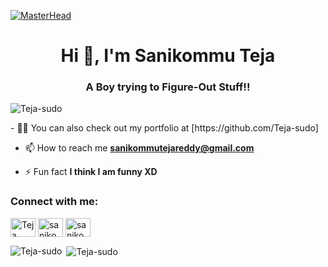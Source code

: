 [![MasterHead](https://media-exp1.licdn.com/dms/image/C4E16AQE6KZ6Ks45OkA/profile-displaybackgroundimage-shrink_350_1400/0/1611339671401?e=1633564800&v=beta&t=5AmzSIz0KZkQyuTXfm3C3IwMCqgvPy9oPxakpMQgWOY)](https://github.com/Teja-sudo)
<h1 align="center">Hi 👋, I'm Sanikommu Teja</h1>
<h3 align="center">A Boy trying to Figure-Out Stuff!!</h3>

<p align="left"> <img src="https://camo.githubusercontent.com/fad467cdc0a07cca1765ae3f2bb1ab39d79802cdfe1d56f647fcf3dfd16c7591/68747470733a2f2f6b6f6d617265762e636f6d2f67687076632f3f757365726e616d653d54656a612d7375646f" alt="Teja-sudo" /> </p>
<!--<img align="right" alt="Coding" width="400" src="https://cdn.dribbble.com/users/2646423/screenshots/5507196/computer.gif">-->
- 👨‍💻 You can also check out my portfolio at [https://github.com/Teja-sudo]

- 📫 How to reach me **sanikommutejareddy@gmail.com**

- ⚡ Fun fact **I think I am funny XD**

<h3 align="left">Connect with me:</h3>
<p align="left">
<a href="https://twitter.com/teja_sanikommu" target="blank"><img align="center" src="https://cdn.jsdelivr.net/npm/simple-icons@3.0.1/icons/twitter.svg" alt="Teja" height="30" width="40" /></a> 
<a href="https://linkedin.com/in/sanikommuteja/" target="blank"><img align="center" src="https://cdn.jsdelivr.net/npm/simple-icons@3.0.1/icons/linkedin.svg" alt="sanikommuteja" height="30" width="40" /></a>
<a href="https://instagram.com/sanikommu.teja/" target="blank"><img align="center" src="https://cdn.jsdelivr.net/npm/simple-icons@3.0.1/icons/instagram.svg" alt="sanikommu.teja/" height="30" width="40" /></a>

</p>


<p><img align="left" src="https://github-readme-stats.vercel.app/api/top-langs/?username=Teja-sudo&layout=compact" alt="Teja-sudo" /></p>

<span><p>&nbsp;<img align="center" src="https://github-readme-stats.vercel.app/api?username=teja-sudo&show_icons=true" alt="Teja-sudo" /></p></span>






